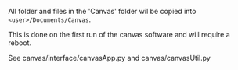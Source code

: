 All folder and files in the 'Canvas' folder wil be copied into `<user>/Documents/Canvas`.

This is done on the first run of the canvas software and will require a reboot.

See canvas/interface/canvasApp.py and canvas/canvasUtil.py